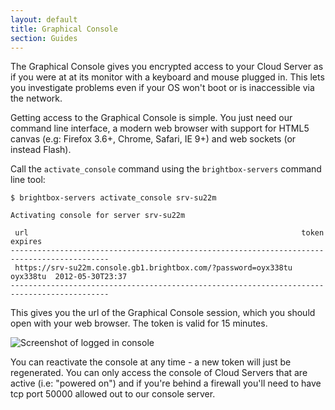 ```yaml
---
layout: default
title: Graphical Console
section: Guides
---
```


The Graphical Console gives you encrypted access to your Cloud Server
as if you were at at its monitor with a keyboard and mouse plugged in.
This lets you investigate problems even if your OS won't boot or is
inaccessible via the network.

Getting access to the Graphical Console is simple. You just need our
command line interface, a modern web browser with support for HTML5
canvas (e.g: Firefox 3.6+, Chrome, Safari, IE 9+) and web sockets (or
instead Flash).

Call the `activate_console` command using the `brightbox-servers`
command line tool:

    $ brightbox-servers activate_console srv-su22m
    
    Activating console for server srv-su22m
    
     url                                                             token     expires         
    --------------------------------------------------------------------------------------------
     https://srv-su22m.console.gb1.brightbox.com/?password=oyx338tu  oyx338tu  2012-05-30T23:37
    --------------------------------------------------------------------------------------------

This gives you the url of the Graphical Console session, which you
should open with your web browser. The token is valid for 15 minutes.

![Screenshot of logged in console](/images/console-logged-in.png)

You can reactivate the console at any time - a new token will just be
regenerated.  You can only access the console of Cloud Servers that
are active (i.e: "powered on") and if you're behind a firewall you'll
need to have tcp port 50000 allowed out to our console server.
